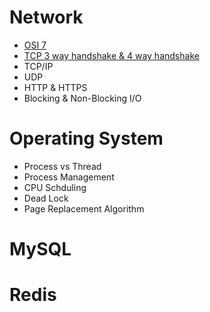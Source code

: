 # Network
- [OSI 7](Network/OSI%207.md)
- [TCP 3 way handshake & 4 way handshake](Network/shake.md)
- TCP/IP
- UDP
- HTTP & HTTPS
- Blocking & Non-Blocking I/O

# Operating System
- Process vs Thread
- Process Management
- CPU Schduling
- Dead Lock
- Page Replacement Algorithm

# MySQL

# Redis
